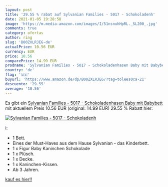 ```yaml
---
layout: post
title: '29.55 % rabat auf Sylvanian Families - 5017 - Schokoladenh'
date: 2021-01-05 19:28:58
image: 'https://m.media-amazon.com/images/I/51nsnuhHpRL._SL200_.jpg'
comments: true
category: ofertas
author: ring
slug: 'B00ZXLRJEG-de'
actualPrice: 10.56 EUR
currency: EUR
price: 10.56
comparePrice: 14.99 EUR
prodname: 'Sylvanian Families - 5017 - Schokoladenhasen Baby mit Babybett'
country: 'de'
flag: '🇩🇪'
buyurl: 'https://www.amazon.de/dp/B00ZXLRJEG/?tag=tolees0ca-21'
descuento: '29.55'
average: '10.56'
---
```


Es gibt ein [Sylvanian Families - 5017 - Schokoladenhasen Baby mit Babybett](https://www.amazon.de/dp/B00ZXLRJEG/?tag=tolees0ca-21) mit aktuellem Preis 10.56 EUR (original: 14.99 EUR) 29.55 % Rabatt hier:

[![Sylvanian Families - 5017 - Schokoladenh](https://m.media-amazon.com/images/I/51nsnuhHpRL._SL200_.jpg)](https://www.amazon.de/dp/B00ZXLRJEG/?tag=tolees0ca-21)

ℹ️:

- 1 Bett.
- Eines der Must-Haves aus dem Hause Sylvanian - das Kinderbett.
- 1 x Figur Baby Kaninchen Schokolade
- 1 x Plüsch.
- 1 x Decke.
- 1 x Kaninchen-Kissen.
- Ab 3 Jahren.

[kauf es hier!!](https://www.amazon.de/dp/B00ZXLRJEG/?tag=tolees0ca-21)
